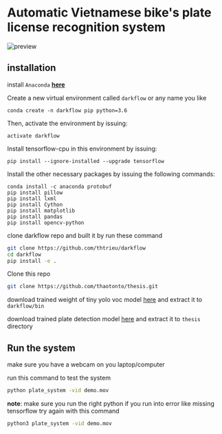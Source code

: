 # Automatic Vietnamese bike's plate license recognition system

![preview](preview.png)
## installation
install `Anaconda` **[here](https://www.anaconda.com/distribution/)**

Create a new virtual environment called `darkflow` or any name you like
```
conda create -n darkflow pip python=3.6
```
Then, activate the environment by issuing:
```
activate darkflow
```
Install tensorflow-cpu in this environment by issuing:
```
pip install --ignore-installed --upgrade tensorflow
```
Install the other necessary packages by issuing the following commands:
```
conda install -c anaconda protobuf
pip install pillow
pip install lxml
pip install Cython
pip install matplotlib
pip install pandas
pip install opencv-python
```
clone darkflow repo and built it by run these command 

```bash
git clone https://github.com/thtrieu/darkflow
cd darkflow
pip install -e .
```

Clone this repo
```bash
git clone https://github.com/thaotonto/thesis.git
```

download trained weight of tiny yolo voc model [here](https://github.com/thaotonto/thesis/blob/master/bin/tiny-yolo-voc.weights) and extract it to `darkflow/bin`

download trained plate detection model [here](https://drive.google.com/drive/folders/1pwpOuz16cVMkZAJ9QRjOl2_ZUQqyvtiV) and extract it to `thesis` directory
## Run the system
make sure you have a webcam on you laptop/computer

run this command to test the system 
```bash
python plate_system -vid demo.mov
```

**note**: make sure you run the right python if you run into error like missing tensorflow try again with this command

```bash
python3 plate_system -vid demo.mov
```
